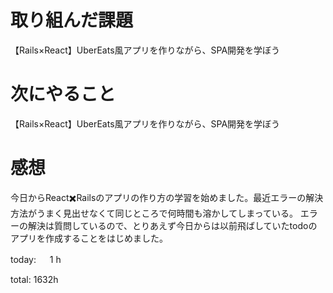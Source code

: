 # 取り組んだ課題
【Rails×React】UberEats風アプリを作りながら、SPA開発を学ぼう

# 次にやること
【Rails×React】UberEats風アプリを作りながら、SPA開発を学ぼう

# 感想
今日からReact✖️Railsのアプリの作り方の学習を始めました。最近エラーの解決方法がうまく見出せなくて同じところで何時間も溶かしてしまっている。
エラーの解決は質問しているので、とりあえず今日からは以前飛ばしていたtodoのアプリを作成することをはじめました。

today: 　 1 h

total: 1632h
